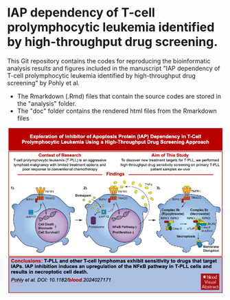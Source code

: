 # IAP dependency of T-cell prolymphocytic leukemia identified by high-throughput drug screening.

This Git repository contains the codes for reproducing the bioinformatic analysis results and figures included in the manuscript "IAP dependency of T-cell prolymphocytic leukemia identified by high-throughput drug screening" by Pohly et al.

- The Rmarkdown (.Rmd) files that contain the source codes are stored in the "analysis" folder.
- The "doc" folder contains the rendered html files from the Rmarkdown files


![plot](GraphicalAbstract.png)

